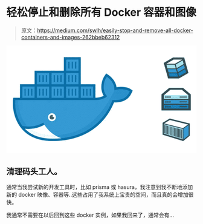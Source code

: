 # 轻松停止和删除所有 Docker 容器和图像

> 原文：<https://medium.com/swlh/easily-stop-and-remove-all-docker-containers-and-images-262bbeb62312>

![](img/5fe4b99231c4caf6260257d0ef6ed9ae.png)

## 清理码头工人。

通常当我尝试新的开发工具时，比如 prisma 或 hasura，我注意到我不断地添加新的 docker 映像、容器等..这些占用了我系统上宝贵的空间，而且真的会增加很快。

我通常不需要在以后回到这些 docker 实例，如果我回来了，通常会有…
